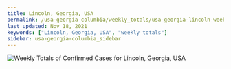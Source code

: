 ```yaml
---
title: Lincoln, Georgia, USA
permalink: /usa-georgia-columbia/weekly_totals/usa-georgia-lincoln-weekly_totals.html
last_updated: Nov 18, 2021
keywords: ["Lincoln, Georgia, USA", "weekly totals"]
sidebar: usa-georgia-columbia_sidebar
---
```


![Weekly Totals of Confirmed Cases for Lincoln, Georgia, USA](/covid_tracker/images/graphs/usa-georgia-lincoln-weekly_totals_graph.png)
